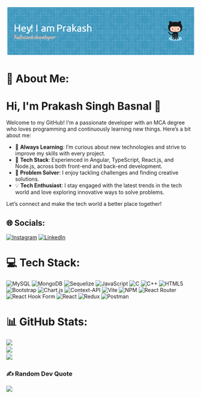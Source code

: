 ![Header](./github-header-image.png)
# 💫 About Me:
# Hi, I'm Prakash Singh Basnal 👋

Welcome to my GitHub! I'm a passionate developer with an MCA degree who loves programming and continuously learning new things. Here’s a bit about me:

- 🌱 **Always Learning**: I’m curious about new technologies and strive to improve my skills with every project.
- 🔧 **Tech Stack**: Experienced in Angular, TypeScript, React.js, and Node.js, across both front-end and back-end development.
- 🚀 **Problem Solver**: I enjoy tackling challenges and finding creative solutions.
- 💡 **Tech Enthusiast**: I stay engaged with the latest trends in the tech world and love exploring innovative ways to solve problems.

Let’s connect and make the tech world a better place together!

## 🌐 Socials:
[![Instagram](https://img.shields.io/badge/Instagram-%23E4405F.svg?logo=Instagram&logoColor=white)](https://instagram.com/prakash_singh_basnal) [![LinkedIn](https://img.shields.io/badge/LinkedIn-%230077B5.svg?logo=linkedin&logoColor=white)](https://linkedin.com/in/prakash-singh-basnal-630a2b217) 

# 💻 Tech Stack:
![MySQL](https://img.shields.io/badge/mysql-4479A1.svg?style=plastic&logo=mysql&logoColor=white) ![MongoDB](https://img.shields.io/badge/MongoDB-%234ea94b.svg?style=plastic&logo=mongodb&logoColor=white) ![Sequelize](https://img.shields.io/badge/Sequelize-52B0E7?style=plastic&logo=Sequelize&logoColor=white) ![JavaScript](https://img.shields.io/badge/javascript-%23323330.svg?style=plastic&logo=javascript&logoColor=%23F7DF1E) ![C](https://img.shields.io/badge/c-%2300599C.svg?style=plastic&logo=c&logoColor=white) ![C++](https://img.shields.io/badge/c++-%2300599C.svg?style=plastic&logo=c%2B%2B&logoColor=white) ![HTML5](https://img.shields.io/badge/html5-%23E34F26.svg?style=plastic&logo=html5&logoColor=white) ![Bootstrap](https://img.shields.io/badge/bootstrap-%238511FA.svg?style=plastic&logo=bootstrap&logoColor=white) ![Chart.js](https://img.shields.io/badge/chart.js-F5788D.svg?style=plastic&logo=chart.js&logoColor=white) ![Context-API](https://img.shields.io/badge/Context--Api-000000?style=plastic&logo=react) ![Vite](https://img.shields.io/badge/vite-%23646CFF.svg?style=plastic&logo=vite&logoColor=white) ![NPM](https://img.shields.io/badge/NPM-%23CB3837.svg?style=plastic&logo=npm&logoColor=white) ![React Router](https://img.shields.io/badge/React_Router-CA4245?style=plastic&logo=react-router&logoColor=white) ![React Hook Form](https://img.shields.io/badge/React%20Hook%20Form-%23EC5990.svg?style=plastic&logo=reacthookform&logoColor=white) ![React](https://img.shields.io/badge/react-%2320232a.svg?style=plastic&logo=react&logoColor=%2361DAFB) ![Redux](https://img.shields.io/badge/redux-%23593d88.svg?style=plastic&logo=redux&logoColor=white) ![Postman](https://img.shields.io/badge/Postman-FF6C37?style=plastic&logo=postman&logoColor=white)
# 📊 GitHub Stats:
![](https://github-readme-stats.vercel.app/api?username=prakash0singh&theme=codeSTACKr&hide_border=false&include_all_commits=true&count_private=false)<br/>
![](https://github-readme-streak-stats.herokuapp.com/?user=prakash0singh&theme=codeSTACKr&hide_border=false)<br/>
![](https://github-readme-stats.vercel.app/api/top-langs/?username=prakash0singh&theme=codeSTACKr&hide_border=false&include_all_commits=true&count_private=false&layout=compact)

### ✍️ Random Dev Quote
![](https://quotes-github-readme.vercel.app/api?type=vetical&theme=radical)

<!-- Proudly created with GPRM ( https://gprm.itsvg.in ) --
